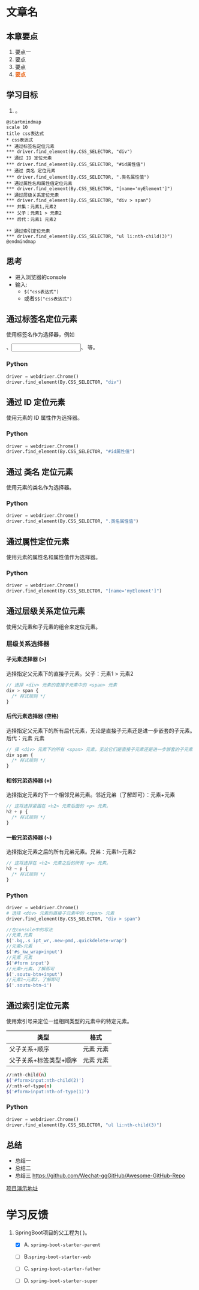 # 文章名
## 本章要点
1. 要点一
1. 要点
1. 要点
1. **要点**



## 学习目标

1. 。

```plantuml
@startmindmap
scale 10
title css表达式
* css表达式
** 通过标签名定位元素
*** driver.find_element(By.CSS_SELECTOR, "div")
** 通过 ID 定位元素
*** driver.find_element(By.CSS_SELECTOR, "#id属性值")
** 通过 类名 定位元素
*** driver.find_element(By.CSS_SELECTOR, ".类名属性值")
** 通过属性名和属性值定位元素
*** driver.find_element(By.CSS_SELECTOR, "[name='myElement']")
** 通过层级关系定位元素
*** driver.find_element(By.CSS_SELECTOR, "div > span")
*** 并集：元素1,元素2
*** 父子：元素1 > 元素2
*** 后代：元素1 元素2

** 通过索引定位元素
*** driver.find_element(By.CSS_SELECTOR, "ul li:nth-child(3)")
@endmindmap
```

## 思考

- 进入浏览器的console
- 输入: 
    - `$("css表达式")`
    - 或者`$$("css表达式")`



## 通过标签名定位元素

使用标签名作为选择器，例如 <div>、<input>、<a> 等。

### Python

```python
driver = webdriver.Chrome()
driver.find_element(By.CSS_SELECTOR, "div")
```

## 通过 ID 定位元素

使用元素的 ID 属性作为选择器。


### Python

```python
driver = webdriver.Chrome()
driver.find_element(By.CSS_SELECTOR, "#id属性值")
```

## 通过 类名 定位元素

使用元素的类名作为选择器。

### Python

```python
driver = webdriver.Chrome()
driver.find_element(By.CSS_SELECTOR, ".类名属性值")
```


## 通过属性定位元素

使用元素的属性名和属性值作为选择器。



### Python

```python
driver = webdriver.Chrome()
driver.find_element(By.CSS_SELECTOR, "[name='myElement']")
```

## 通过层级关系定位元素

使用父元素和子元素的组合来定位元素。

### 层级关系选择器

#### 子元素选择器 (>)

选择指定父元素下的直接子元素。父子：元素1 > 元素2

```javascript
// 选择 <div> 元素的直接子元素中的 <span> 元素
div > span {
  /* 样式规则 */
}
```

#### 后代元素选择器 (空格)

选择指定父元素下的所有后代元素，无论是直接子元素还是进一步嵌套的子元素。后代：元素 元素

```javascript
// 择 <div> 元素下的所有 <span> 元素，无论它们是直接子元素还是进一步嵌套的子元素
div span {
  /* 样式规则 */
}
```

#### 相邻兄弟选择器 (+)

选择指定元素的下一个相邻兄弟元素。邻近兄弟（了解即可）：元素+元素


```javascript
// 这将选择紧跟在 <h2> 元素后面的 <p> 元素。
h2 + p {
  /* 样式规则 */
}
```

#### 一般兄弟选择器 (~)

选择指定元素之后的所有兄弟元素。兄弟：元素1~元素2

```javascript
// 这将选择在 <h2> 元素之后的所有 <p> 元素。
h2 ~ p {
  /* 样式规则 */
}
```







### Python

```python
driver = webdriver.Chrome()
# 选择 <div> 元素的直接子元素中的 <span> 元素
driver.find_element(By.CSS_SELECTOR, "div > span")
```

```javascript
//在console中的写法
//元素,元素
$('.bg,.s_ipt_wr,.new-pmd,.quickdelete-wrap')
//元素>元素
$('#s_kw_wrap>input')
//元素 元素
$('#form input')
//元素+元素，了解即可
$('.soutu-btn+input')
//元素1~元素2，了解即可
$('.soutu-btn~i')
```


## 通过索引定位元素

使用索引号来定位一组相同类型的元素中的特定元素。



|类型|格式|
|--|--|
|父子关系+顺序|元素 元素|
|父子关系+标签类型+顺序|元素 元素|

```bash
//:nth-child(n)
$('#form>input:nth-child(2)')
//:nth-of-type(n)
$('#form>input:nth-of-type(1)')
```

### Python

```python
driver = webdriver.Chrome()
driver.find_element(By.CSS_SELECTOR, "ul li:nth-child(3)")
```



## 总结
- 总结一
- 总结二
- 总结三
https://github.com/Wechat-ggGitHub/Awesome-GitHub-Repo

[项目演示地址](https://github.com/testeru-pro/junit5-demo/tree/main/junit5-basic)


# 学习反馈

1. SpringBoot项目的父工程为( )。

   - [x] A. `spring-boot-starter-parent`
   - [ ] B.`spring-boot-starter-web`
   - [ ] C. `spring-boot-starter-father`
   - [ ] D. `spring-boot-starter-super`


<style>
  strong {
    color: #ea6010;
    font-weight: bolder;
  }
  .reveal blockquote {
    font-style: unset;
  }
</style>


